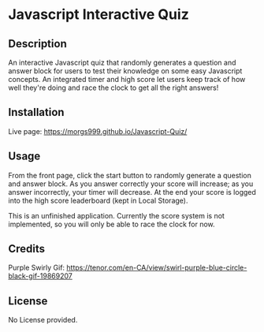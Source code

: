 # Javascript Interactive Quiz

## Description
An interactive Javascript quiz that randomly generates a question and answer block for users to test their knowledge on some easy Javascript concepts.  An integrated timer and high score let users keep track of how well they're doing and race the clock to get all the right answers!

## Installation
Live page: https://morgs999.github.io/Javascript-Quiz/

## Usage

From the front page, click the start button to randomly generate a question and answer block.  As you answer correctly your score will increase; as you answer incorrectly, your timer will decrease.  At the end your score is logged into the high score leaderboard (kept in Local Storage).

This is an unfinished application.  Currently the score system is not implemented, so you will only be able to race the clock for now.

## Credits
Purple Swirly Gif: https://tenor.com/en-CA/view/swirl-purple-blue-circle-black-gif-19869207

## License
No License provided.